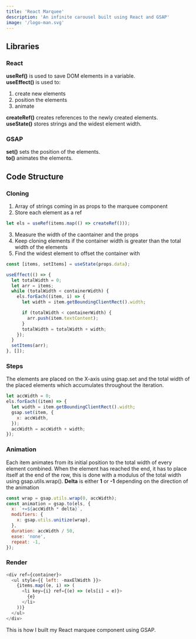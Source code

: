 ```yaml
---
title: 'React Marquee'
description: 'An infinite carousel built using React and GSAP'
image: '/logo-man.svg'
---
```


## Libraries

### React

**useRef()** is used to save DOM elements in a variable.  
**useEffect()** is used to:

1. create new elements
1. position the elements
1. animate

**createRef()** creates references to the newly created elements.  
**useState()** stores strings and the widest element width.

### GSAP

**set()** sets the position of the elements.  
**to()** animates the elements.

## Code Structure

### Cloning

1.  Array of strings coming in as props to the marquee component
2.  Store each element as a ref

```javascript
let els = useRef(items.map(() => createRef()));
```

3.  Measure the width of the caontainer and the props
4.  Keep cloning elements if the container width is greater than the total width of the elements
5.  Find the widest element to offset the container with
    <!-- // if (maxWidth < width) {
    // maxWidth = width;
    // } -->

```javascript
const [items, setItems] = useState(props.data);

useEffect(() => {
  let totalWidth = 0;
  let arr = items;
  while (totalWidth < containerWidth) {
    els.forEach((item, i) => {
      let width = item.getBoundingClientRect().width;

      if (totalWidth < containerWidth) {
        arr.push(item.textContent);
      }
      totalWidth = totalWidth + width;
    });
  }
  setItems(arr);
}, []);
```

### Steps

The elements are placed on the X-axis using gsap.set and the total width of the placed elements which accumulates throughout the iteration.

```javascript
let accWidth = 0;
els.forEach((item) => {
  let width = item.getBoundingClientRect().width;
  gsap.set(item, {
    x: accWidth,
  });
  accWidth = accWidth + width;
});
```

### Animation

Each item animates from its initial position to the total width of every element combined.
When the element has reached the end, it has to place itself at the end of the row, this is done with a modulus of the total width using gsap.utils.wrap().
**Delta** is either **1** or **-1** depending on the direction of the animation

```javascript
const wrap = gsap.utils.wrap(0, accWidth);
const animation = gsap.to(els, {
  x: `+=${accWidth * delta}`,
  modifiers: {
    x: gsap.utils.unitize(wrap),
  },
  duration: accWidth / 50,
  ease: 'none',
  repeat: -1,
});
```

### Render

```javascript
<div ref={container}>
  <ul style={{ left: -maxElWidth }}>
    {items.map((e, i) => (
      <li key={i} ref={(e) => (els[i] = e)}>
        {e}
      </li>
    ))}
  </ul>
</div>
```

This is how I built my React marquee component using GSAP.
